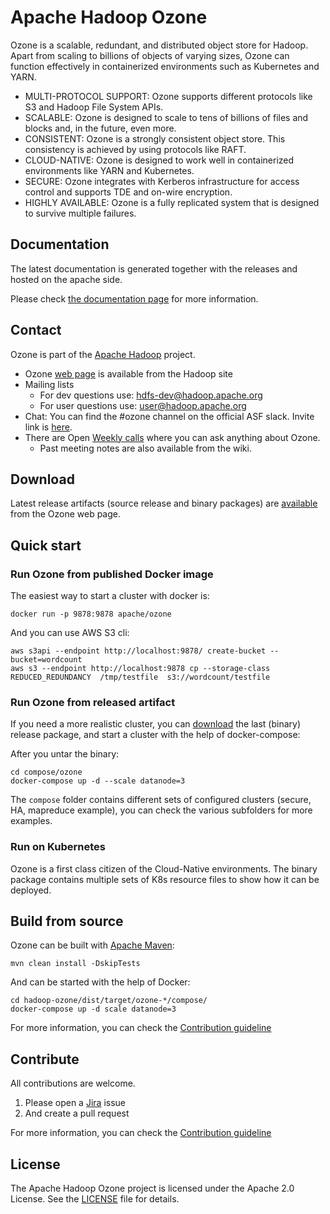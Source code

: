 Apache Hadoop Ozone
===








Ozone is a scalable, redundant, and distributed object store for Hadoop. Apart from scaling to billions of objects of varying sizes, Ozone can function effectively in containerized environments such as Kubernetes and YARN.


 * MULTI-PROTOCOL SUPPORT: Ozone supports different protocols like S3 and Hadoop File System APIs.
 * SCALABLE: Ozone is designed to scale to tens of billions of files and blocks and, in the future, even more.
 * CONSISTENT: Ozone is a strongly consistent object store. This consistency is achieved by using protocols like RAFT.
 * CLOUD-NATIVE: Ozone is designed to work well in containerized environments like YARN and Kubernetes.
 * SECURE: Ozone integrates with Kerberos infrastructure for access control and supports TDE and on-wire encryption.
 * HIGHLY AVAILABLE: Ozone is a fully replicated system that is designed to survive multiple failures.

## Documentation

The latest documentation is generated together with the releases and hosted on the apache side.

Please check [the documentation page](https://hadoop.apache.org/ozone/docs/) for more information.

## Contact

Ozone is part of the [Apache Hadoop](https://hadoop.apache.org) project.

 * Ozone [web page](https://hadoop.apache.org/ozone/) is available from the Hadoop site
 * Mailing lists
     * For dev questions use: [hdfs-dev@hadoop.apache.org](https://lists.apache.org/list.html?hdfs-dev@hadoop.apache.org)
     * For user questions use: [user@hadoop.apache.org](https://lists.apache.org/list.html?user@hadoop.apache.org)
 * Chat: You can find the #ozone channel on the official ASF slack. Invite link is [here](http://s.apache.org/slack-invite).
 * There are Open [Weekly calls](https://cwiki.apache.org/confluence/display/HADOOP/Ozone+Community+Calls) where you can ask anything about Ozone.
     * Past meeting notes are also available from the wiki.


## Download

Latest release artifacts (source release and binary packages) are [available](https://hadoop.apache.org/ozone/downloads/) from the Ozone web page.

## Quick start

### Run Ozone from published Docker image

The easiest way to start a cluster with docker is:

```
docker run -p 9878:9878 apache/ozone
```

And you can use AWS S3 cli:

```
aws s3api --endpoint http://localhost:9878/ create-bucket --bucket=wordcount
aws s3 --endpoint http://localhost:9878 cp --storage-class REDUCED_REDUNDANCY  /tmp/testfile  s3://wordcount/testfile
```

### Run Ozone from released artifact

If you need a more realistic cluster, you can [download](https://hadoop.apache.org/ozone/downloads/) the last (binary) release package, and start a cluster with the help of docker-compose:

After you untar the binary:

```
cd compose/ozone
docker-compose up -d --scale datanode=3
```

The `compose` folder contains different sets of configured clusters (secure, HA, mapreduce example), you can check the various subfolders for more examples.

### Run on Kubernetes

Ozone is a first class citizen of the Cloud-Native environments. The binary package contains multiple sets of K8s resource files to show how it can be deployed.

## Build from source

Ozone can be built with [Apache Maven](https://maven.apache.org):

```
mvn clean install -DskipTests
```

And can be started with the help of Docker:

```
cd hadoop-ozone/dist/target/ozone-*/compose/
docker-compose up -d scale datanode=3
```
For more information, you can check the [Contribution guideline](./CONTRIBUTION.md)

## Contribute

All contributions are welcome.

 1. Please open a [Jira](https://issues.apache.org/jira) issue
 2. And create a pull request

For more information, you can check the [Contribution guideline](./CONTRIBUTION.md)

## License

The Apache Hadoop Ozone  project is licensed under the Apache 2.0 License. See the [LICENSE](./LICENSE.txt) file for details.
